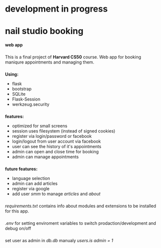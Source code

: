 ##
# **development in progress**
##
# nail studio booking
#### web app
###
This is a final project of **Harvard CS50** course. 
Web app for booking maniqure appointments and managing them.
###
**Using:**
* flask
* bootstrap
* SQLite
* Flask-Session
* werkzeug.security
###
**features:**
* optimized for small screens
* session uses filesystem (instead of signed cookies)
* register via login/password or facebook 
* login/logout from user account via facebook
* user can see the history of it's appointments
* admin can open and close time for booking
* admin can manage appointments
###    
**future features:**
* language selection 
* admin can add articles
* register via google
* add user *smm* to manage *articles* and *about* 
###
*requirements.txt* contains info about modules and extensions to be installed for this app.
#####
*.env* for setting enviroment variables to switch prodaction/development and debug on/off
#####
set user as admin  in *db.db* manualy *users.is admin = 1*
#####
